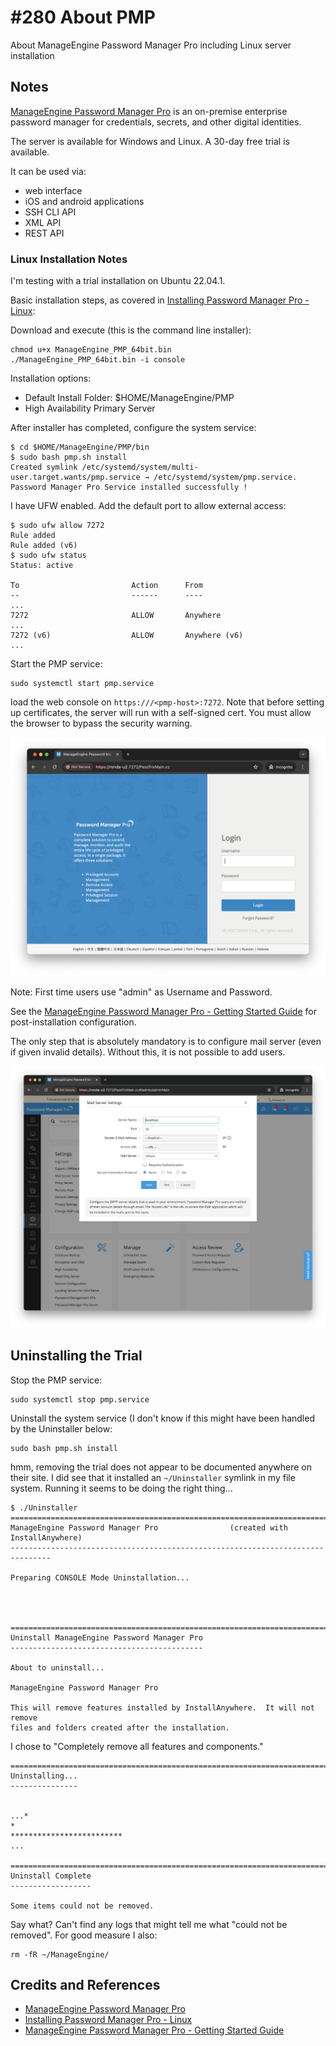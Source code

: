# #280 About PMP

About ManageEngine Password Manager Pro including Linux server installation

## Notes

[ManageEngine Password Manager Pro](https://www.manageengine.com/products/passwordmanagerpro/)
is an on-premise enterprise password manager for credentials, secrets, and other digital identities.

The server is available for Windows and Linux. A 30-day free trial is available.

It can be used via:

* web interface
* iOS and android applications
* SSH CLI API
* XML API
* REST API

### Linux Installation Notes

I'm testing with a trial installation on Ubuntu 22.04.1.

Basic installation steps,
as covered in
[Installing Password Manager Pro - Linux](https://www.manageengine.com/products/passwordmanagerpro/help/installation.html#inst-lin):

Download and execute (this is the command line installer):

    chmod u+x ManageEngine_PMP_64bit.bin
    ./ManageEngine_PMP_64bit.bin -i console

Installation options:

* Default Install Folder: $HOME/ManageEngine/PMP
* High Availability Primary Server

After installer has completed, configure the system service:

    $ cd $HOME/ManageEngine/PMP/bin
    $ sudo bash pmp.sh install
    Created symlink /etc/systemd/system/multi-user.target.wants/pmp.service → /etc/systemd/system/pmp.service.
    Password Manager Pro Service installed successfully !

I have UFW enabled. Add the default port to allow external access:

    $ sudo ufw allow 7272
    Rule added
    Rule added (v6)
    $ sudo ufw status
    Status: active

    To                         Action      From
    --                         ------      ----
    ...
    7272                       ALLOW       Anywhere
    ...
    7272 (v6)                  ALLOW       Anywhere (v6)
    ...

Start the PMP service:

    sudo systemctl start pmp.service

load the web console on `https:///<pmp-host>:7272`. Note that before setting up certificates,
the server will run with a self-signed cert. You must allow the browser to bypass the security warning.

![login](./assets/login.png)

Note: First time users use "admin" as Username and Password.

See the
[ManageEngine Password Manager Pro - Getting Started Guide](https://www.manageengine.com/products/passwordmanagerpro/getting-started-guide.html)
for post-installation configuration.

The only step that is absolutely mandatory
is to configure mail server (even if given invalid details).
Without this, it is not possible to add users.

![mail_settings](./assets/mail_settings.png)

## Uninstalling the Trial

Stop the PMP service:

    sudo systemctl stop pmp.service

Uninstall the system service (I don't know if this might have been handled by the Uninstaller below:

    sudo bash pmp.sh install

hmm, removing the trial does not appear to be documented anywhere on their site.
I did see that it installed an `~/Uninstaller` symlink in my file system.
Running it seems to be doing the right thing...

    $ ./Uninstaller
    ===============================================================================
    ManageEngine Password Manager Pro                (created with InstallAnywhere)
    -------------------------------------------------------------------------------

    Preparing CONSOLE Mode Uninstallation...




    ===============================================================================
    Uninstall ManageEngine Password Manager Pro
    -------------------------------------------

    About to uninstall...

    ManageEngine Password Manager Pro

    This will remove features installed by InstallAnywhere.  It will not remove
    files and folders created after the installation.

I chose to "Completely remove all features and components."

    ===============================================================================
    Uninstalling...
    ---------------


    ...*
    *
    *************************
    ...

    ===============================================================================
    Uninstall Complete
    ------------------

    Some items could not be removed.

Say what? Can't find any logs that might tell me what "could not be removed". For good measure I also:

    rm -fR ~/ManageEngine/

## Credits and References

* [ManageEngine Password Manager Pro](https://www.manageengine.com/products/passwordmanagerpro/)
* [Installing Password Manager Pro - Linux](https://www.manageengine.com/products/passwordmanagerpro/help/installation.html#inst-lin)
* [ManageEngine Password Manager Pro - Getting Started Guide](https://www.manageengine.com/products/passwordmanagerpro/getting-started-guide.html)
